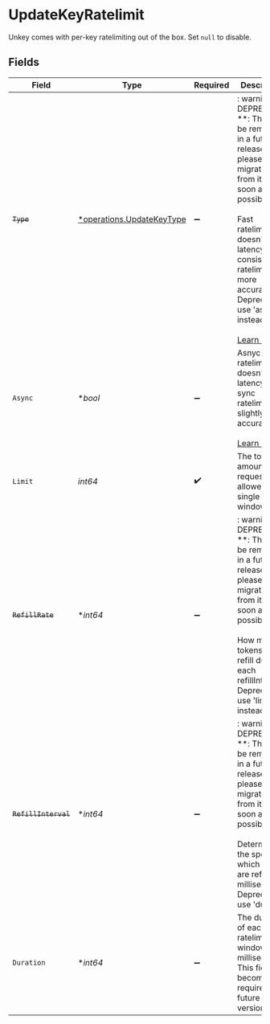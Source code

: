# UpdateKeyRatelimit

Unkey comes with per-key ratelimiting out of the box. Set `null` to disable.


## Fields

| Field                                                                                                                                                                                                                                                                                                       | Type                                                                                                                                                                                                                                                                                                        | Required                                                                                                                                                                                                                                                                                                    | Description                                                                                                                                                                                                                                                                                                 |
| ----------------------------------------------------------------------------------------------------------------------------------------------------------------------------------------------------------------------------------------------------------------------------------------------------------- | ----------------------------------------------------------------------------------------------------------------------------------------------------------------------------------------------------------------------------------------------------------------------------------------------------------- | ----------------------------------------------------------------------------------------------------------------------------------------------------------------------------------------------------------------------------------------------------------------------------------------------------------- | ----------------------------------------------------------------------------------------------------------------------------------------------------------------------------------------------------------------------------------------------------------------------------------------------------------- |
| ~~`Type`~~                                                                                                                                                                                                                                                                                                  | [*operations.UpdateKeyType](../../models/operations/updatekeytype.md)                                                                                                                                                                                                                                       | :heavy_minus_sign:                                                                                                                                                                                                                                                                                          | : warning: ** DEPRECATED **: This will be removed in a future release, please migrate away from it as soon as possible.<br/><br/>Fast ratelimiting doesn't add latency, while consistent ratelimiting is more accurate.<br/>Deprecated, use 'async' instead<br/><br/>[Learn more](https://unkey.dev/docs/features/ratelimiting) |
| `Async`                                                                                                                                                                                                                                                                                                     | **bool*                                                                                                                                                                                                                                                                                                     | :heavy_minus_sign:                                                                                                                                                                                                                                                                                          | Asnyc ratelimiting doesn't add latency, while sync ratelimiting is slightly more accurate.<br/><br/>[Learn more](https://unkey.dev/docs/features/ratelimiting)                                                                                                                                              |
| `Limit`                                                                                                                                                                                                                                                                                                     | *int64*                                                                                                                                                                                                                                                                                                     | :heavy_check_mark:                                                                                                                                                                                                                                                                                          | The total amount of requests allowed in a single window.                                                                                                                                                                                                                                                    |
| ~~`RefillRate`~~                                                                                                                                                                                                                                                                                            | **int64*                                                                                                                                                                                                                                                                                                    | :heavy_minus_sign:                                                                                                                                                                                                                                                                                          | : warning: ** DEPRECATED **: This will be removed in a future release, please migrate away from it as soon as possible.<br/><br/>How many tokens to refill during each refillInterval.<br/>Deprecated, use 'limit' instead.                                                                                 |
| ~~`RefillInterval`~~                                                                                                                                                                                                                                                                                        | **int64*                                                                                                                                                                                                                                                                                                    | :heavy_minus_sign:                                                                                                                                                                                                                                                                                          | : warning: ** DEPRECATED **: This will be removed in a future release, please migrate away from it as soon as possible.<br/><br/>Determines the speed at which tokens are refilled, in milliseconds.<br/>Deprecated, use 'duration'                                                                         |
| `Duration`                                                                                                                                                                                                                                                                                                  | **int64*                                                                                                                                                                                                                                                                                                    | :heavy_minus_sign:                                                                                                                                                                                                                                                                                          | The duration of each ratelimit window, in milliseconds.<br/>This field will become required in a future version.                                                                                                                                                                                            |